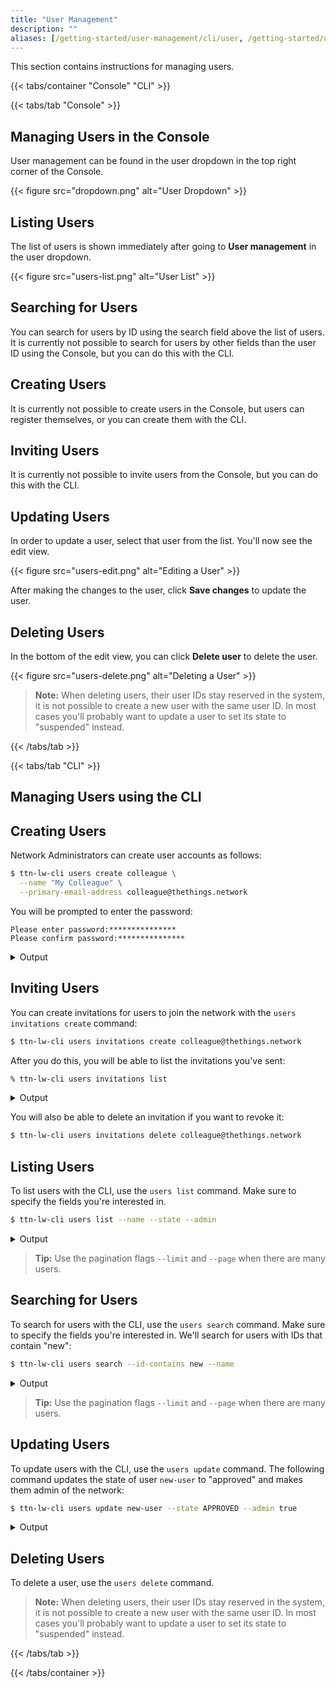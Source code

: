 ```yaml
---
title: "User Management"
description: ""
aliases: [/getting-started/user-management/cli/user, /getting-started/user-management/console/user]
---
```


This section contains instructions for managing users.

<!--more-->

{{< tabs/container "Console" "CLI" >}}

{{< tabs/tab "Console" >}}

## Managing Users in the Console

User management can be found in the user dropdown in the top right corner of the Console.

{{< figure src="dropdown.png" alt="User Dropdown" >}}

## Listing Users

The list of users is shown immediately after going to **User management** in the user dropdown.

{{< figure src="users-list.png" alt="User List" >}}

## Searching for Users

You can search for users by ID using the search field above the list of users. It is currently not possible to search for users by other fields than the user ID using the Console, but you can do this with the CLI.

## Creating Users

It is currently not possible to create users in the Console, but users can register themselves, or you can create them with the CLI.

## Inviting Users

It is currently not possible to invite users from the Console, but you can do this with the CLI.

## Updating Users

In order to update a user, select that user from the list. You'll now see the edit view.

{{< figure src="users-edit.png" alt="Editing a User" >}}

After making the changes to the user, click **Save changes** to update the user.

## Deleting Users

In the bottom of the edit view, you can click **Delete user** to delete the user.

{{< figure src="users-delete.png" alt="Deleting a User" >}}

>**Note:** When deleting users, their user IDs stay reserved in the system, it is not possible to create a new user with the same user ID. In most cases you'll probably want to update a user to set its state to "suspended" instead.

{{< /tabs/tab >}}

{{< tabs/tab "CLI" >}}

## Managing Users using the CLI

## Creating Users

Network Administrators can create user accounts as follows:

```bash
$ ttn-lw-cli users create colleague \
  --name "My Colleague" \
  --primary-email-address colleague@thethings.network
```

You will be prompted to enter the password:

```
Please enter password:***************
Please confirm password:***************
```

<details><summary>Output</summary>

```json
{
  "ids": {
    "user_id": "colleague"
  },
  "created_at": "2019-12-19T10:54:53.677Z",
  "updated_at": "2019-12-19T10:54:53.677Z",
  "name": "My Colleague",
  "contact_info": [
    {
      "contact_method": "CONTACT_METHOD_EMAIL",
      "value": "colleague@thethings.network"
    }
  ],
  "primary_email_address": "colleague@thethings.network",
  "password_updated_at": "2019-12-19T10:54:53.674Z",
  "state": "STATE_APPROVED"
}
```
</details>

## Inviting Users

You can create invitations for users to join the network with the `users invitations create` command:

```bash
$ ttn-lw-cli users invitations create colleague@thethings.network
```

After you do this, you will be able to list the invitations you've sent:

```bash
% ttn-lw-cli users invitations list
```

<details><summary>Output</summary>

```json
[{
  "email": "colleague@thethings.network",
  "token": "MW7INQWYOE46GLP3AEFQEHR5XIKRYPSRAXFF3CUCLIQPPQ3BNBLQ",
  "expires_at": "2019-12-26T11:41:29.485Z",
  "created_at": "2019-12-19T11:41:29.486Z",
  "updated_at": "2019-12-19T11:41:29.486Z"
}]
```
</details>

You will also be able to delete an invitation if you want to revoke it:

```bash
$ ttn-lw-cli users invitations delete colleague@thethings.network
```

## Listing Users

To list users with the CLI, use the `users list` command. Make sure to specify the fields you're interested in.

```bash
$ ttn-lw-cli users list --name --state --admin
```

<details><summary>Output</summary>

```json
[{
  "ids": {
    "user_id": "new-user"
  },
  "created_at": "2019-12-19T09:10:31.426Z",
  "updated_at": "2019-12-19T09:10:40.527Z",
  "name": "New User"
}, {
  "ids": {
    "user_id": "admin"
  },
  "created_at": "2019-12-18T14:54:12.723Z",
  "updated_at": "2019-12-18T14:54:12.723Z",
  "state": "STATE_APPROVED",
  "admin": true
}]
```
</details>

> **Tip:** Use the pagination flags `--limit` and `--page` when there are many users.

## Searching for Users

To search for users with the CLI, use the `users search` command. Make sure to specify the fields you're interested in. We'll search for users with IDs that contain "new":

```bash
$ ttn-lw-cli users search --id-contains new --name
```

<details><summary>Output</summary>

```json
[{
  "ids": {
    "user_id": "new-user"
  },
  "created_at": "2019-12-19T09:10:31.426Z",
  "updated_at": "2019-12-19T09:10:40.527Z",
  "name": "New User"
}]
```
</details>

> **Tip:** Use the pagination flags `--limit` and `--page` when there are many users.

## Updating Users

To update users with the CLI, use the `users update` command. The following command updates the state of user `new-user` to "approved" and makes them admin of the network:

```bash
$ ttn-lw-cli users update new-user --state APPROVED --admin true
```

<details><summary>Output</summary>

```json
{
  "ids": {
    "user_id": "new-user"
  },
  "created_at": "2019-12-19T09:10:31.426Z",
  "updated_at": "2019-12-19T11:44:39.609Z",
  "state": "STATE_APPROVED",
  "admin": true
}
```
</details>

## Deleting Users

To delete a user, use the `users delete` command.

>**Note:** When deleting users, their user IDs stay reserved in the system, it is not possible to create a new user with the same user ID. In most cases you'll probably want to update a user to set its state to "suspended" instead.

{{< /tabs/tab >}}

{{< /tabs/container >}}
